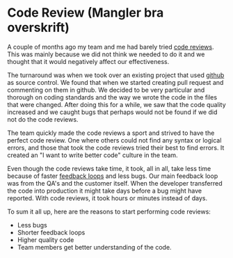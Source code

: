 Code Review **(Mangler bra overskrift)**
===================
A couple of months ago my team and me had barely tried [code reviews](http://en.wikipedia.org/wiki/Code_review). This was mainly because we did not think we needed to do it and we thought that it would negatively affect our effectiveness.

The turnaround was when we took over an existing project that used [github](https://github.com) as source control. We found that when we started creating pull request and commenting on them in github. We decided to be very particular and thorough on coding standards and the way we wrote the code in the files that were changed. After doing this for a while, we saw that the code quality increased and we caught bugs that perhaps would not be found if we did not do the code reviews.

The team quickly made the code reviews a sport and strived to have the perfect code review. One where others could not find any syntax or logical errors, and those that took the code reviews tried their best to find errors. It created an "I want to write better code" culture in the team.

Even though the code reviews take time, it took, all in all, take less time because of faster [feedback loops](http://www.infoq.com/news/2011/03/agile-feedback-loops) and less bugs. Our main feedback loop was from the QA's and the customer itself. When the developer transferred the code into production it might take days before a bug might have reported. With code reviews, it took hours or minutes instead of days.

To sum it all up, here are the reasons to start performing code reviews:
- Less bugs
- Shorter feedback loops
- Higher quality code
- Team members get better understanding of the code.

